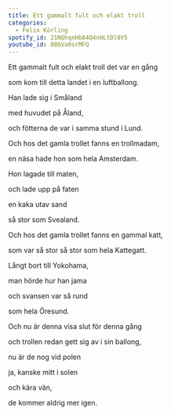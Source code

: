 ```yaml
---
title: Ett gammalt fult och elakt troll
categories:
  - Felix Körling
spotify_id: 21NQhqnHb84Q4nHLtDl0Y5
youtube_id: 08bVa0srMFQ
---
```

Ett gammalt fult och elakt troll det var en gång

som kom till detta landet i en luftballong. 

Han lade sig i Småland

med huvudet på Åland,

och fötterna de var i samma stund i Lund.



Och hos det gamla trollet fanns en trollmadam,

en näsa hade hon som hela Amsterdam.

Hon lagade till maten,

och lade upp på faten

en kaka utav sand

så stor som Svealand.



Och hos det gamla trollet fanns en gammal katt,

som var så stor så stor som hela Kattegatt.

Långt bort till Yokohama,

man hörde hur han jama

och svansen var så rund

som hela Öresund.



Och nu är denna visa slut för denna gång

och trollen redan gett sig av i sin ballong,

nu är de nog vid polen

ja, kanske mitt i solen

och kära vän,

de kommer aldrig mer igen.
